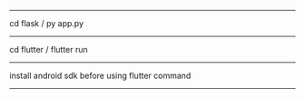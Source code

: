 _______________________________________________________
cd flask / py app.py
_______________________________________________________
cd flutter / flutter run
_______________________________________________________
install android sdk before using flutter command 
_______________________________________________________
